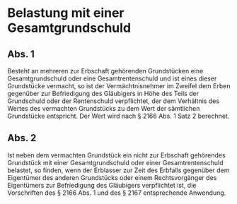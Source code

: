 # Belastung mit einer Gesamtgrundschuld



## Abs. 1

 Besteht an mehreren zur Erbschaft gehörenden Grundstücken eine Gesamtgrundschuld oder eine Gesamtrentenschuld und ist eines dieser Grundstücke vermacht, so ist der Vermächtnisnehmer im Zweifel dem Erben gegenüber zur Befriedigung des Gläubigers in Höhe des Teils der Grundschuld oder der Rentenschuld verpflichtet, der dem Verhältnis des Wertes des vermachten Grundstücks zu dem Wert der sämtlichen Grundstücke entspricht. Der Wert wird nach § 2166 Abs. 1 Satz 2 berechnet.

## Abs. 2

 Ist neben dem vermachten Grundstück ein nicht zur Erbschaft gehörendes Grundstück mit einer Gesamtgrundschuld oder einer Gesamtrentenschuld belastet, so finden, wenn der Erblasser zur Zeit des Erbfalls gegenüber dem Eigentümer des anderen Grundstücks oder einem Rechtsvorgänger des Eigentümers zur Befriedigung des Gläubigers verpflichtet ist, die Vorschriften des § 2166 Abs. 1 und des § 2167 entsprechende Anwendung. 


